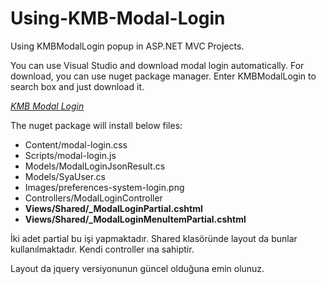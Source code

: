 # Using-KMB-Modal-Login
Using KMBModalLogin popup in ASP.NET MVC Projects. 

You can use Visual Studio and download modal login automatically. For download, you can use nuget package manager. Enter KMBModalLogin to search box and just download it. 

*[KMB Modal Login](https://www.nuget.org/packages/KMBModalLogin/)*

The nuget package will install below files:
* Content/modal-login.css
* Scripts/modal-login.js
* Models/ModalLoginJsonResult.cs
* Models/SyaUser.cs
* Images/preferences-system-login.png
* Controllers/ModalLoginController
* **Views/Shared/_ModalLoginPartial.cshtml**
* **Views/Shared/_ModalLoginMenuItemPartial.cshtml**


İki adet partial bu işi yapmaktadır. 
Shared klasöründe layout da bunlar kullanılmaktadır. 
Kendi controller ına sahiptir.

Layout da jquery versiyonunun güncel olduğuna emin olunuz. 
